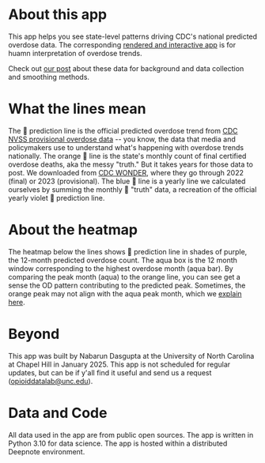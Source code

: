 # About this app
This app helps you see state-level patterns driving CDC's national predicted overdose data. The corresponding [rendered and interactive app](https://deepnote.com/app/opioiddatalab/WONDER-vs-12-month-Predicted-OD-data-ce7d8424-642b-490e-b484-ef63058a2a98) is for huamn interpretation of overdose trends.

Check out [our post](https://opioiddatalab.ghost.io/peak-od-phenotypes/) about these data for background and data collection and smoothing methods.

# What the lines mean
The 💜 prediction line is the official predicted overdose trend from [CDC NVSS provisional overdose data](https://www.cdc.gov/nchs/nvss/vsrr/drug-overdose-data.htm) -- you know, the data that media and policymakers use to understand what's happening with overdose trends nationally. The orange 🍊 line is the state's monthly count of final certified overdose deaths, aka the messy "truth." But it takes years for those data to post. We downloaded from [CDC WONDER](https://wonder.cdc.gov/), where they go through 2022 (final) or 2023 (provisional). The blue 💙 line is a yearly line we calculated ourselves by summing the monthly 🍊 "truth" data, a recreation of the official yearly violet 💜 prediction line. 

# About the heatmap
The heatmap below the lines shows 💜 prediction line in shades of purple, the 12-month predicted overdose count. The aqua box is the 12 month window corresponding to the highest overdose month (aqua bar). By comparing the peak month (aqua) to the orange line, you can see get a sense the OD pattern contributing to the predicted peak. Sometimes, the orange peak may not align with the aqua peak month, which we [explain here](https://opioiddatalab.ghost.io/peak-od-phenotypes/).

# Beyond
This app was built by Nabarun Dasgupta at the University of North Carolina at Chapel Hill in January 2025. This app is not scheduled for regular updates, but can be if y'all find it useful and send us a request (opioiddatalab@unc.edu).

# Data and Code
All data used in the app are from public open sources. The app is written in Python 3.10 for data science. The app is hosted within a distributed Deepnote environment. 
